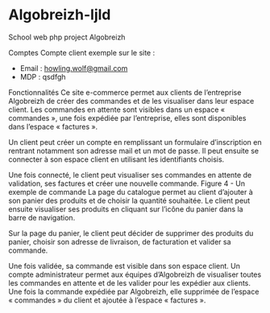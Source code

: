 # Algobreizh-ljld
School web php project Algobreizh

Comptes
Compte client exemple sur le site :
- Email : howling.wolf@gmail.com
- MDP : qsdfgh

Fonctionnalités
Ce site e-commerce permet aux clients de l’entreprise Algobreizh de créer des commandes et de les
visualiser dans leur espace client. Les commandes en attente sont visibles dans un espace
« commandes », une fois expédiée par l’entreprise, elles sont disponibles dans l’espace « factures ».


Un client peut créer un compte en remplissant un formulaire d’inscription en rentrant notamment son
adresse mail et un mot de passe. Il peut ensuite se connecter à son espace client en utilisant les
identifiants choisis.

Une fois connecté, le client peut visualiser ses commandes en attente de validation, ses factures et
créer une nouvelle commande.
Figure 4 - Un exemple de commande
La page du catalogue permet au client d’ajouter à son panier des produits et de choisir la quantité
souhaitée. Le client peut ensuite visualiser ses produits en cliquant sur l’icône du panier dans la barre
de navigation.

Sur la page du panier, le client peut décider de supprimer des produits du panier, choisir son adresse
de livraison, de facturation et valider sa commande.

Une fois validée, sa commande est visible dans son espace client.
Un compte administrateur permet aux équipes d’Algobreizh de visualiser toutes les commandes en
attente et de les valider pour les expédier aux clients. Une fois la commande expédiée par Algobreizh,
elle supprimée de l’espace « commandes » du client et ajoutée à l’espace « factures ».
